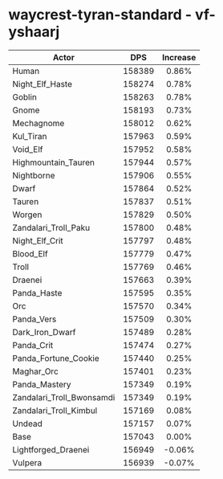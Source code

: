 # waycrest-tyran-standard - vf-yshaarj
| Actor | DPS | Increase |
|---|:---:|:---:|
|Human|158389|0.86%|
|Night_Elf_Haste|158274|0.78%|
|Goblin|158263|0.78%|
|Gnome|158193|0.73%|
|Mechagnome|158012|0.62%|
|Kul_Tiran|157963|0.59%|
|Void_Elf|157952|0.58%|
|Highmountain_Tauren|157944|0.57%|
|Nightborne|157906|0.55%|
|Dwarf|157864|0.52%|
|Tauren|157837|0.51%|
|Worgen|157829|0.50%|
|Zandalari_Troll_Paku|157800|0.48%|
|Night_Elf_Crit|157797|0.48%|
|Blood_Elf|157779|0.47%|
|Troll|157769|0.46%|
|Draenei|157663|0.39%|
|Panda_Haste|157595|0.35%|
|Orc|157570|0.34%|
|Panda_Vers|157509|0.30%|
|Dark_Iron_Dwarf|157489|0.28%|
|Panda_Crit|157474|0.27%|
|Panda_Fortune_Cookie|157440|0.25%|
|Maghar_Orc|157401|0.23%|
|Panda_Mastery|157349|0.19%|
|Zandalari_Troll_Bwonsamdi|157349|0.19%|
|Zandalari_Troll_Kimbul|157169|0.08%|
|Undead|157157|0.07%|
|Base|157043|0.00%|
|Lightforged_Draenei|156949|-0.06%|
|Vulpera|156939|-0.07%|
